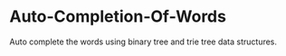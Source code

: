 # Auto-Completion-Of-Words
Auto complete the words using binary tree and trie tree data structures.
